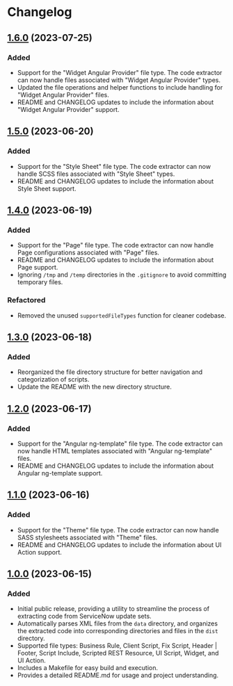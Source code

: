# Changelog

## [1.6.0](https://github.com/stevengregory/sn-update-set-extractor/releases/tag/v1.6.0) (2023-07-25)

### Added

- Support for the "Widget Angular Provider" file type. The code extractor can now handle files associated with "Widget Angular Provider" types.
- Updated the file operations and helper functions to include handling for "Widget Angular Provider" files.
- README and CHANGELOG updates to include the information about "Widget Angular Provider" support.

## [1.5.0](https://github.com/stevengregory/sn-update-set-extractor/releases/tag/v1.5.0) (2023-06-20)

### Added

- Support for the "Style Sheet" file type. The code extractor can now handle SCSS files associated with "Style Sheet" types.
- README and CHANGELOG updates to include the information about Style Sheet support.

## [1.4.0](https://github.com/stevengregory/sn-update-set-extractor/releases/tag/v1.4.0) (2023-06-19)

### Added

- Support for the "Page" file type. The code extractor can now handle Page configurations associated with "Page" files.
- README and CHANGELOG updates to include the information about Page support.
- Ignoring `/tmp` and `/temp` directories in the `.gitignore` to avoid committing temporary files.

### Refactored

- Removed the unused `supportedFileTypes` function for cleaner codebase.

## [1.3.0](https://github.com/stevengregory/sn-update-set-extractor/releases/tag/v1.3.0) (2023-06-18)

### Added

- Reorganized the file directory structure for better navigation and categorization of scripts.
- Update the README with the new directory structure.

## [1.2.0](https://github.com/stevengregory/sn-update-set-extractor/releases/tag/v1.2.0) (2023-06-17)

### Added

- Support for the "Angular ng-template" file type. The code extractor can now handle HTML templates associated with "Angular ng-template" files.
- README and CHANGELOG updates to include the information about Angular ng-template support.

## [1.1.0](https://github.com/stevengregory/sn-update-set-extractor/releases/tag/v1.1.0) (2023-06-16)

### Added

- Support for the "Theme" file type. The code extractor can now handle SASS stylesheets associated with "Theme" files.
- README and CHANGELOG updates to include the information about UI Action support.

## [1.0.0](https://github.com/stevengregory/sn-update-set-extractor/releases/tag/v1.0.0) (2023-06-15)

### Added

- Initial public release, providing a utility to streamline the process of extracting code from ServiceNow update sets.
- Automatically parses XML files from the `data` directory, and organizes the extracted code into corresponding directories and files in the `dist` directory.
- Supported file types: Business Rule, Client Script, Fix Script, Header | Footer, Script Include, Scripted REST Resource, UI Script, Widget, and UI Action.
- Includes a Makefile for easy build and execution.
- Provides a detailed README.md for usage and project understanding.
